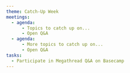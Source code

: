 ```yaml
---
theme: Catch-Up Week
meetings:
  - agenda:
      - Topics to catch up on...
      - Open Q&A
  - agenda:
      - More topics to catch up on...
      - Open Q&A
tasks:
  - Participate in Megathread Q&A on Basecamp
---
```


